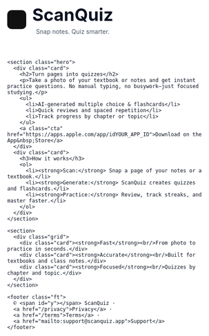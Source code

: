 <!DOCTYPE html>
<html lang="en">
<head>
  <meta charset="utf-8" />
  <meta name="viewport" content="width=device-width,initial-scale=1" />
  <title>ScanQuiz – Snap notes. Quiz smarter.</title>
  <meta name="description" content="Turn any page of notes into instant practice quizzes. ScanQuiz helps you study faster with auto-generated questions, flashcards, and progress tracking." />
  <!-- Optional: Smart App Banner (replace YOUR_APP_ID when live) -->
  <!-- <meta name="apple-itunes-app" content="app-id=YOUR_APP_ID"> -->
  <style>
    html,body{margin:0;padding:0;font-family:-apple-system,system-ui,Segoe UI,Roboto,Helvetica,Arial,sans-serif;color:#0b1220;background:#ffffff}
    .wrap{max-width:960px;margin:0 auto;padding:40px 20px}
    header{display:flex;align-items:center;gap:14px}
    .logo{width:44px;height:44px;border-radius:10px;background:#111;display:inline-block}
    h1{font-size:40px;margin:0}
    .tag{margin:6px 0 0 0;color:#4b5563}
    .hero{display:grid;grid-template-columns:1.1fr 0.9fr;gap:24px;margin-top:36px}
    .card{border:1px solid #e5e7eb;border-radius:14px;padding:18px}
    .cta{display:inline-block;margin-top:16px;padding:12px 16px;border-radius:10px;border:1px solid #e5e7eb;text-decoration:none}
    .grid{display:grid;grid-template-columns:repeat(3,1fr);gap:16px;margin-top:24px}
    .ft{margin-top:40px;color:#6b7280;font-size:14px}
    @media (max-width:900px){.hero{grid-template-columns:1fr}}
  </style>
</head>
<body>
  <div class="wrap">
    <header>
      <div class="logo"></div>
      <div>
        <h1>ScanQuiz</h1>
        <p class="tag">Snap notes. Quiz smarter.</p>
      </div>
    </header>

    <section class="hero">
      <div class="card">
        <h2>Turn pages into quizzes</h2>
        <p>Take a photo of your textbook or notes and get instant practice questions. No manual typing, no busywork—just focused studying.</p>
        <ul>
          <li>AI-generated multiple choice & flashcards</li>
          <li>Quick reviews and spaced repetition</li>
          <li>Track progress by chapter or topic</li>
        </ul>
        <a class="cta" href="https://apps.apple.com/app/idYOUR_APP_ID">Download on the App&nbsp;Store</a>
      </div>
      <div class="card">
        <h3>How it works</h3>
        <ol>
          <li><strong>Scan:</strong> Snap a page of your notes or a textbook.</li>
          <li><strong>Generate:</strong> ScanQuiz creates quizzes and flashcards.</li>
          <li><strong>Practice:</strong> Review, track streaks, and master faster.</li>
        </ol>
      </div>
    </section>

    <section>
      <div class="grid">
        <div class="card"><strong>Fast</strong><br/>From photo to practice in seconds.</div>
        <div class="card"><strong>Accurate</strong><br/>Built for textbooks and class notes.</div>
        <div class="card"><strong>Focused</strong><br/>Quizzes by chapter and topic.</div>
      </div>
    </section>

    <footer class="ft">
      © <span id="y"></span> ScanQuiz ·
      <a href="/privacy">Privacy</a> ·
      <a href="/terms">Terms</a> ·
      <a href="mailto:support@scanquiz.app">Support</a>
    </footer>
  </div>
  <script>document.getElementById('y').textContent = new Date().getFullYear()</script>
</body>
</html>

